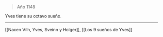 > Año 1148

Yves tiene su octavo sueño.

---

[[Nacen Vilh, Yves, Sveinn y Holger]], [[Los 9 sueños de Yves]]